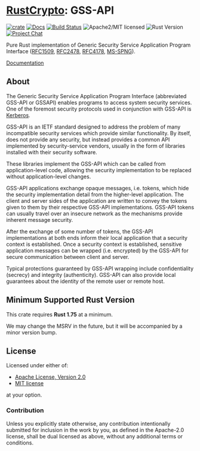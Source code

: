 # [RustCrypto]: GSS-API

[![crate][crate-image]][crate-link]
[![Docs][docs-image]][docs-link]
[![Build Status][build-image]][build-link]
![Apache2/MIT licensed][license-image]
![Rust Version][rustc-image]
[![Project Chat][chat-image]][chat-link]

Pure Rust implementation of Generic Security Service Application Program Interface ([RFC1509], [RFC2478], [RFC4178], [MS-SPNG]).

[Documentation][docs-link]

## About

The Generic Security Service Application Program Interface (abbreviated GSS-API
or GSSAPI) enables programs to access system security services. One of the
foremost security protocols used in conjunction with GSS-API is [Kerberos].

GSS-API is an IETF standard designed to address the problem of many
incompatible security services which provide similar functionality.
By itself, does not provide any security, but instead provides a common API
implemented by security-service vendors, usually in the form of libraries
installed with their security software.

These libraries implement the GSS-API which can be called from
application-level code, allowing the security implementation to be replaced
without application-level changes.

GSS-API applications exchange opaque messages, i.e. tokens, which hide the
security implementation detail from the higher-level application. The client
and server sides of the application are written to convey the tokens given to
them by their respective GSS-API implementations. GSS-API tokens can usually
travel over an insecure network as the mechanisms provide inherent message
security.

After the exchange of some number of tokens, the GSS-API implementations at
both ends inform their local application that a security context is
established.  Once a security context is established, sensitive application
messages can be wrapped (i.e. encrypted) by the GSS-API for secure
communication between client and server.

Typical protections guaranteed by GSS-API wrapping include confidentiality
(secrecy) and integrity (authenticity). GSS-API can also provide local
guarantees about the identity of the remote user or remote host.

## Minimum Supported Rust Version

This crate requires **Rust 1.75** at a minimum.

We may change the MSRV in the future, but it will be accompanied by a minor
version bump.

## License

Licensed under either of:

 * [Apache License, Version 2.0](http://www.apache.org/licenses/LICENSE-2.0)
 * [MIT license](http://opensource.org/licenses/MIT)

at your option.

### Contribution

Unless you explicitly state otherwise, any contribution intentionally submitted
for inclusion in the work by you, as defined in the Apache-2.0 license, shall be
dual licensed as above, without any additional terms or conditions.

[//]: # (badges)

[crate-image]: https://img.shields.io/crates/v/gss-api
[crate-link]: https://crates.io/crates/gss-api
[docs-image]: https://docs.rs/gss-api/badge.svg
[docs-link]: https://docs.rs/gss-api/
[license-image]: https://img.shields.io/badge/license-Apache2.0/MIT-blue.svg
[rustc-image]: https://img.shields.io/badge/rustc-1.75+-blue.svg
[chat-image]: https://img.shields.io/badge/zulip-join_chat-blue.svg
[chat-link]: https://rustcrypto.zulipchat.com/#narrow/stream/300570-formats
[build-image]: https://github.com/RustCrypto/formats/actions/workflows/gss-api.yml/badge.svg
[build-link]: https://github.com/RustCrypto/formats/actions/workflows/gss-api.yml

[//]: # (links)

[RustCrypto]: https://github.com/rustcrypto
[MS-SPNG]: https://learn.microsoft.com/en-us/openspecs/windows_protocols/ms-spng
[RFC1509]: https://datatracker.ietf.org/doc/html/rfc1509
[RFC2478]: https://datatracker.ietf.org/doc/html/rfc2478
[RFC4178]: https://datatracker.ietf.org/doc/html/rfc4178
[Kerberos]: https://en.wikipedia.org/wiki/Kerberos_(protocol)
